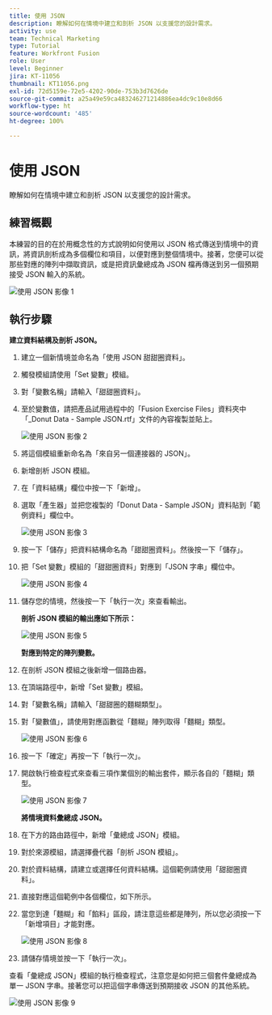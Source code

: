 ```yaml
---
title: 使用 JSON
description: 瞭解如何在情境中建立和剖析 JSON 以支援您的設計需求。
activity: use
team: Technical Marketing
type: Tutorial
feature: Workfront Fusion
role: User
level: Beginner
jira: KT-11056
thumbnail: KT11056.png
exl-id: 72d5159e-72e5-4202-90de-753b3d7626de
source-git-commit: a25a49e59ca483246271214886ea4dc9c10e8d66
workflow-type: ht
source-wordcount: '485'
ht-degree: 100%

---
```


# 使用 JSON

瞭解如何在情境中建立和剖析 JSON 以支援您的設計需求。

## 練習概觀

本練習的目的在於用概念性的方式說明如何使用以 JSON 格式傳送到情境中的資訊，將資訊剖析成為多個欄位和項目，以便對應到整個情境中。接著，您便可以從那些對應的陣列中擷取資訊，或是把資訊彙總成為 JSON 檔再傳送到另一個預期接受 JSON 輸入的系統。

![使用 JSON 影像 1](../12-exercises/assets/working-with-json-walkthrough-1.png)

## 執行步驟

**建立資料結構及剖析 JSON。**

1. 建立一個新情境並命名為「使用 JSON 甜甜圈資料」。
1. 觸發模組請使用「Set 變數」模組。
1. 對「變數名稱」請輸入「甜甜圈資料」。
1. 至於變數值，請把產品試用過程中的「Fusion Exercise Files」資料夾中「_Donut Data - Sample JSON.rtf」文件的內容複製並貼上。

   ![使用 JSON 影像 2](../12-exercises/assets/working-with-json-walkthrough-2.png)

1. 將這個模組重新命名為「來自另一個連接器的 JSON」。
1. 新增剖析 JSON 模組。
1. 在「資料結構」欄位中按一下「新增」。
1. 選取「產生器」並把您複製的「Donut Data - Sample JSON」資料貼到「範例資料」欄位中。

   ![使用 JSON 影像 3](../12-exercises/assets/working-with-json-walkthrough-3.png)

1. 按一下「儲存」把資料結構命名為「甜甜圈資料」。然後按一下「儲存」。
1. 把「Set 變數」模組的「甜甜圈資料」對應到「JSON 字串」欄位中。

   ![使用 JSON 影像 4](../12-exercises/assets/working-with-json-walkthrough-4.png)

1. 儲存您的情境，然後按一下「執行一次」來查看輸出。

   **剖析 JSON 模組的輸出應如下所示：**

   ![使用 JSON 影像 5](../12-exercises/assets/working-with-json-walkthrough-5.png)

   **對應到特定的陣列變數。**

1. 在剖析 JSON 模組之後新增一個路由器。
1. 在頂端路徑中，新增「Set 變數」模組。
1. 對「變數名稱」請輸入「甜甜圈的麵糊類型」。
1. 對「變數值」，請使用對應函數從「麵糊」陣列取得「麵糊」類型。

   ![使用 JSON 影像 6](../12-exercises/assets/working-with-json-walkthrough-6.png)

1. 按一下「確定」再按一下「執行一次」。
1. 開啟執行檢查程式來查看三項作業個別的輸出套件，顯示各自的「麵糊」類型。

   ![使用 JSON 影像 7](../12-exercises/assets/working-with-json-walkthrough-7.png)

   **將情境資料彙總成 JSON。**

1. 在下方的路由路徑中，新增「彙總成 JSON」模組。
1. 對於來源模組，請選擇疊代器「剖析 JSON 模組」。
1. 對於資料結構，請建立或選擇任何資料結構。這個範例請使用「甜甜圈資料」。
1. 直接對應這個範例中各個欄位，如下所示。
1. 當您到達「麵糊」和「餡料」區段，請注意這些都是陣列，所以您必須按一下「新增項目」才能對應。

   ![使用 JSON 影像 8](../12-exercises/assets/working-with-json-walkthrough-8.png)

1. 請儲存情境並按一下「執行一次」。

查看「彙總成 JSON」模組的執行檢查程式，注意您是如何把三個套件彙總成為單一 JSON 字串。接著您可以把這個字串傳送到預期接收 JSON 的其他系統。

![使用 JSON 影像 9](../12-exercises/assets/working-with-json-walkthrough-9.png)
